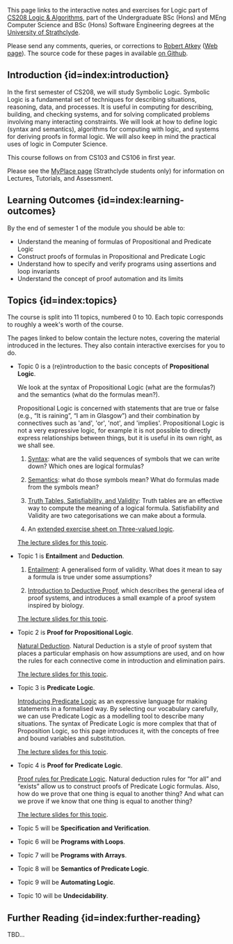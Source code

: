 This page links to the interactive notes and exercises for Logic part of [CS208 Logic & Algorithms](https://classes.myplace.strath.ac.uk/course/view.php?id=15121), part of the Undergraduate BSc (Hons) and MEng Computer Science and BSc (Hons) Software Engineering degrees at the [University of Strathclyde](https://www.strath.ac.uk/science/computerinformationsciences/).

Please send any comments, queries, or corrections to [Robert Atkey](mailto:robert.atkey@strath.ac.uk) ([Web page](https://bentnib.org)). The source code for these pages in available [on Github](https://github.com/msp-strath/cs208-logic).

## Introduction {id=index:introduction}

In the first semester of CS208, we will study Symbolic Logic. Symbolic Logic is a fundamental set of techniques for describing situations, reasoning, data, and processes. It is useful in computing for describing, building, and checking systems, and for solving complicated problems involving many interacting constraints. We will look at how to define logic (syntax and semantics), algorithms for computing with logic, and systems for deriving proofs in formal logic. We will also keep in mind the practical uses of logic in Computer Science.

This course follows on from CS103 and CS106 in first year.

Please see the [MyPlace page](https://classes.myplace.strath.ac.uk/course/view.php?id=15121) (Strathclyde students only) for information on Lectures, Tutorials, and Assessment.

## Learning Outcomes {id=index:learning-outcomes}

By the end of semester 1 of the module you should be able to:

- Understand the meaning of formulas of Propositional and Predicate Logic
- Construct proofs of formulas in Propositional and Predicate Logic
- Understand how to specify and verify programs using assertions and loop invariants
- Understand the concept of proof automation and its limits

## Topics {id=index:topics}

The course is split into 11 topics, numbered 0 to 10. Each topic corresponds to roughly a week's worth of the course.

The pages linked to below contain the lecture notes, covering the material introduced in the lectures. They also contain interactive exercises for you to do.

-  Topic 0 is a (re)introduction to the basic concepts of **Propositional Logic**.

   We look at the syntax of Propositional Logic (what are the formulas?) and the semantics (what do the formulas mean?).

   Propositional Logic is concerned with statements that are true or false (e.g., “It is raining”, “I am in Glasgow”) and their combination by connectives such as 'and', 'or', 'not', and 'implies'. Propositional Logic is not a very expressive logic, for example it is not possible to directly express relationships between things, but it is useful in its own right, as we shall see.

   1. [Syntax](prop-logic-syntax.html): what are the valid sequences of symbols that we can write down? Which ones are logical formulas?

   2. [Semantics](prop-logic-semantics.html): what do those symbols mean? What do formulas made from the symbols mean?

   3. [Truth Tables, Satisfiability, and Validity](truth-tables.html): Truth tables are an effective way to compute the meaning of a logical formula. Satisfiability and Validity are two categorisations we can make about a formula.

   4. An [extended exercise sheet on Three-valued logic](tutorial-0-three-valued.html).

   [The lecture slides for this topic](topic00-slides.pdf).

-  Topic 1 is **Entailment** and **Deduction**.

   1. [Entailment](entailment.html): A generalised form of validity. What does it mean to say a formula is true under some assumptions?

   2. [Introduction to Deductive Proof](proof-intro.html), which describes the general idea of proof systems, and introduces a small example of a proof system inspired by biology.

   [The lecture slides for this topic](topic01-slides.pdf).

-  Topic 2 is **Proof for Propositional Logic**.

   [Natural Deduction](natural-deduction-intro.html). Natural Deduction is a style of proof system that places a particular emphasis on how assumptions are used, and on how the rules for each connective come in introduction and elimination pairs.

   [The lecture slides for this topic](topic02-slides.pdf).

- Topic 3 is **Predicate Logic**.

  [Introducing Predicate Logic](pred-logic-intro.html) as an expressive language for making statements in a formalised way. By selecting our vocabulary carefully, we can use Predicate Logic as a modelling tool to describe many situations. The syntax of Predicate Logic is more complex that that of Proposition Logic, so this page introduces it, with the concepts of free and bound variables and substitution.


   [The lecture slides for this topic](topic03-slides.pdf).

-  Topic 4 is **Proof for Predicate Logic**.

   [Proof rules for Predicate Logic](pred-logic-rules.html). Natural deduction rules for “for all” and “exists” allow us to construct proofs of Predicate Logic formulas. Also, how do we prove that one thing is equal to another thing? And what can we prove if we know that one thing is equal to another thing?

   [The lecture slides for this topic](topic04-slides.pdf).


-  Topic 5 will be **Specification and Verification**.

-  Topic 6 will be **Programs with Loops**.

-  Topic 7 will be **Programs with Arrays**.

-  Topic 8 will be **Semantics of Predicate Logic**.

-  Topic 9 will be **Automating Logic**.

-  Topic 10 will be **Undecidability**.

## Further Reading {id=index:further-reading}

TBD...
